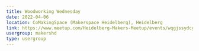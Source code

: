 ```yaml
---
title: Woodworking Wednesday
date: 2022-04-06
location: CoMakingSpace (Makerspace Heidelberg), Heidelberg
link: https://www.meetup.com/Heidelberg-Makers-Meetup/events/wqgjssydcgbjb/
usergroup: makershd
type: usergroup
---
```

